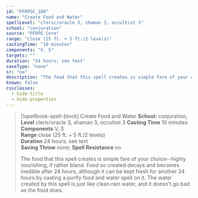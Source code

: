 ```yaml
---
id: "PFRPGC_100"
name: "Create Food and Water"
spellLevel: "cleric/oracle 3, shaman 3, occultist 3"
school: "conjuration"
source: "PFRPG Core"
range: "close (25 ft. + 5 ft./2 levels)"
castingTime: "10 minutes"
components: "V, S"
targets: ""
duration: "24 hours; see text"
saveType: "none"
sr: "no"
description: "The food that this spell creates is simple fare of your choice--highly nourishing, if rather bland. Food so created decays and becomes inedible after 24 hours, although it can be kept fresh for another 24 hours by casting a purify food and water spell on it. The water created by this spell is just like clean rain water, and it doesn't go bad as the food does."
known: false
cssclasses:
  - hide-title
  - hide-properties
---
```


> [!spellbook-spell-block] Create Food and Water
> **School:** conjuration; **Level** cleric/oracle 3, shaman 3, occultist 3
> **Casting Time** 10 minutes  
> **Components** V, S  
> **Range** close (25 ft. + 5 ft./2 levels)  
> **Duration** 24 hours; see text  
> **Saving Throw** none; **Spell Resistance** no
> 
> The food that this spell creates is simple fare of your choice--highly nourishing, if rather bland. Food so created decays and becomes inedible after 24 hours, although it can be kept fresh for another 24 hours by casting a purify food and water spell on it. The water created by this spell is just like clean rain water, and it doesn't go bad as the food does.